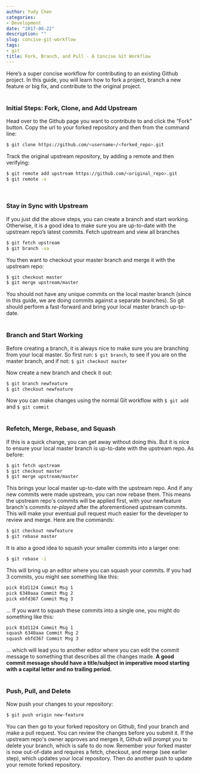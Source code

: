```yaml
---
author: Yudy Chen
categories:
- Development
date: "2017-08-22"
description: ""
slug: concise-git-workflow
tags:
- git
title: Fork, Branch, and Pull - A Concise Git Workflow
---
```



Here’s a super concise workflow for contributing to an existing Github project. In this guide, you will learn how to fork a project, branch a new feature or big fix, and contribute to the original project.
<br><br>
  
### **Initial Steps: Fork, Clone, and Add Upstream**
Head over to the Github page you want to contribute to and click the “Fork” button. Copy the url to your forked repository and then from the command line:
```bash
$ git clone https://github.com/<username>/<forked_repo>.git
```

Track the original upstream repository, by adding a remote and then verifying:
```bash
$ git remote add upstream https://github.com/<original_repo>.git
$ git remote -v
```
<br>

### **Stay in Sync with Upstream**
If you just did the above steps, you can create a branch and start working. Otherwise, it is a good idea to make sure you are up-to-date with the upstream repo’s latest commits.
Fetch upstream and view all branches
```bash
$ git fetch upstream
$ git branch -va
```
You then want to checkout your master branch and merge it with the upstream repo:
```bash
$ git checkout master
$ git merge upstream/master
```
You should not have any unique commits on the local master branch (since in this guide, we are doing commits against a separate branches). So git should perform a fast-forward and bring your local master branch up-to-date.
<br><br>

### **Branch and Start Working**
Before creating a branch, it is always nice to make sure you are branching from your local master. So first run:
```$ git branch```, to see if you are on the master branch, and if not: ```$ git checkout master```

Now create a new branch and check it out:
```bash
$ git branch newfeature
$ git checkout newfeature
```
Now you can make changes using the normal Git workflow with ```$ git add``` and ```$ git commit```
<br><br>

### **Refetch, Merge, Rebase, and Squash**
If this is a quick change, you can get away without doing this. But it is nice to ensure your local master branch is up-to-date with the upstream repo. As before:
```bash
$ git fetch upstream
$ git checkout master
$ git merge upstream/master
```
This brings your local master up-to-date with the upstream repo. And if any new commits were made upstream, you can now rebase them. This means the upstream repo's commits will be applied first, with your newfeature branch's commits *re-played* after the aforementioned upstream commits. This will make your eventual pull request much easier for the developer to review and merge. Here are the commands: 
```bash
$ git checkout newfeature
$ git rebase master
```
It is also a good idea to squash your smaller commits into a larger one:
```bash
$ git rebase -i
```
This will bring up an editor where you can squash your commits. If you had 3 commits, you might see something like this:
```bash
pick 01d1124 Commit Msg 1
pick 6340aaa Commit Msg 2
pick ebfd367 Commit Msg 3
```
... If you want to squash these commits into a single one, you might do something like this:
```bash
pick 01d1124 Commit Msg 1
squash 6340aaa Commit Msg 2
squash ebfd367 Commit Msg 3
```
... which will lead you to another editor where you can edit the commit message to something that describes all the changes made. **A good commit message should have a title/subject in imperative mood starting with a capital letter and no trailing period.**
<br><br>

### **Push, Pull, and Delete**

Now push your changes to your repository:
```bash
$ git push origin new-feature
```
You can then go to your forked repository on Github, find your branch and make a pull request. You can review the changes before you submit it. If the upstream repo's owner approves and merges it, Github will prompt you to delete your branch, which is safe to do now. Remember your forked master is now out-of-date and requires a fetch, checkout, and merge (see earlier step), which updates your local repository. Then do another push to update your remote forked repository. 

